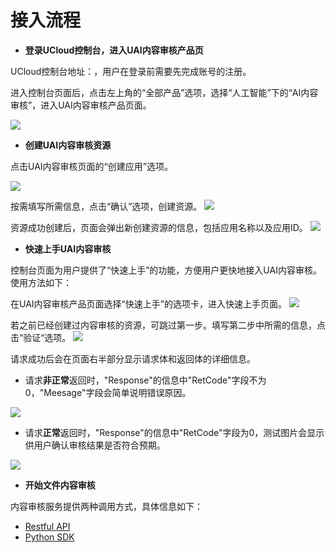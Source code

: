 

# 接入流程

- **登录UCloud控制台，进入UAI内容审核产品页**

 UCloud控制台地址：[]( https://console.ucloud.cn/dashboard)，用户在登录前需要先完成账号的注册。

 进入控制台页面后，点击左上角的“全部产品”选项，选择“人工智能”下的“AI内容审核”，进入UAI内容审核产品页面。

![](/ai/uai-censor/images/access/0.png)

- **创建UAI内容审核资源**

 点击UAI内容审核页面的“创建应用”选项。

![](/ai/uai-censor/images/access/1.png)

 按需填写所需信息，点击“确认”选项，创建资源。
![](/ai/uai-censor/images/access/2.png)

 资源成功创建后，页面会弹出新创建资源的信息，包括应用名称以及应用ID。
![](/ai/uai-censor/images/access/3.jpg)

- **快速上手UAI内容审核**

 控制台页面为用户提供了“快速上手”的功能，方便用户更快地接入UAI内容审核。使用方法如下：

 在UAI内容审核产品页面选择“快速上手”的选项卡，进入快速上手页面。
![](/ai/uai-censor/images/access/4.jpg)

 若之前已经创建过内容审核的资源，可跳过第一步。填写第二步中所需的信息，点击“验证“选项。
![](/ai/uai-censor/images/access/5.jpg) 

 请求成功后会在页面右半部分显示请求体和返回体的详细信息。

 - 请求**非正常**返回时，"Response"的信息中"RetCode"字段不为0，"Meesage"字段会简单说明错误原因。

![](/ai/uai-censor/images/access/6.png)

 - 请求**正常**返回时，"Response"的信息中"RetCode"字段为0，测试图片会显示供用户确认审核结果是否符合预期。

![](/ai/uai-censor/images/access/7.jpg)

- **开始文件内容审核**

 内容审核服务提供两种调用方式，具体信息如下：

 - [Restful API](uai-censor/api/censor)
 - [Python SDK](uai-censor/pysdk/censor)

 

